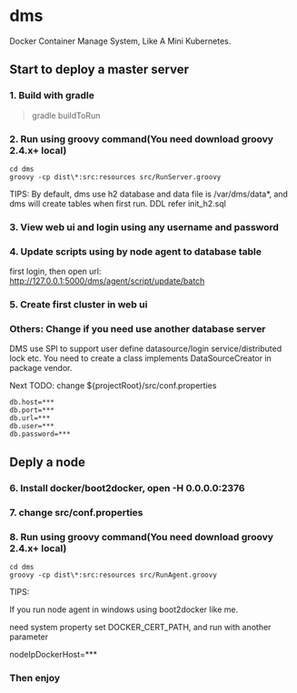 # dms
Docker Container Manage System, Like A Mini Kubernetes.

## Start to deploy a master server


### 1. Build with gradle

> gradle buildToRun

### 2. Run using groovy command(You need download groovy 2.4.x+ local)

```
cd dms
groovy -cp dist\*:src:resources src/RunServer.groovy
```

TIPS: By default, dms use h2 database and data file is /var/dms/data*, and dms will create tables when first run. DDL refer init_h2.sql

### 3. View web ui and login using any username and password

### 4. Update scripts using by node agent to database table

first login, then open url: http://127.0.0.1:5000/dms/agent/script/update/batch

### 5. Create first cluster in web ui


### Others: Change if you need use another database server

DMS use SPI to support user define datasource/login service/distributed lock etc.
You need to create a class implements DataSourceCreator in package vendor.

Next TODO: change ${projectRoot}/src/conf.properties

```
db.host=***
db.port=***
db.url=***
db.user=***
db.password=***
```

## Deply a node

### 6. Install docker/boot2docker, open -H 0.0.0.0:2376

### 7. change src/conf.properties

### 8. Run using groovy command(You need download groovy 2.4.x+ local)

```
cd dms
groovy -cp dist\*:src:resources src/RunAgent.groovy
```

TIPS:

If you run node agent in windows using boot2docker like me.

need system property set DOCKER_CERT_PATH, and run with another parameter

nodeIpDockerHost=***


### Then enjoy 